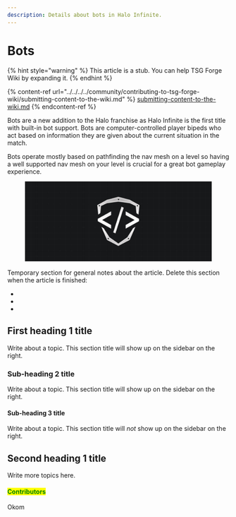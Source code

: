 ```yaml
---
description: Details about bots in Halo Infinite.
---
```


# Bots

{% hint style="warning" %}
This article is a stub. You can help TSG Forge Wiki by expanding it.
{% endhint %}

{% content-ref url="../../../../community/contributing-to-tsg-forge-wiki/submitting-content-to-the-wiki.md" %}
[submitting-content-to-the-wiki.md](../../../../community/contributing-to-tsg-forge-wiki/submitting-content-to-the-wiki.md)
{% endcontent-ref %}



Bots are a new addition to the Halo franchise as Halo Infinite is the first title with built-in bot support. Bots are computer-controlled player bipeds who act based on information they are given about the current situation in the match.

Bots operate mostly based on pathfinding the nav mesh on a level so having a well supported nav mesh on your level is crucial for a great bot gameplay experience.

<figure><img src="../../../../.gitbook/assets/cover-tsg-placeholder.jpg" alt="Article cover image"><figcaption></figcaption></figure>

Temporary section for general notes about the article. Delete this section when the article is finished:

*
*
*

## First heading 1 title

Write about a topic. This section title will show up on the sidebar on the right.

### Sub-heading 2 title

Write about a topic. This section title will show up on the sidebar on the right.

#### Sub-heading 3 title

Write about a topic. This section title will _not_ show up on the sidebar on the right.



## Second heading 1 title

Write more topics here.



#### <mark style="color:green;">Contributors</mark>

Okom
